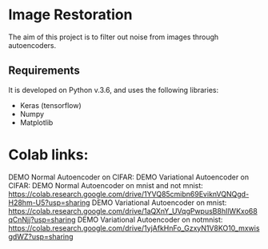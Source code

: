 # Image Restoration
The aim of this project is to filter out noise from images through autoencoders.


## Requirements
It is developed on Python v.3.6, and uses the following libraries:
 - Keras (tensorflow)
 - Numpy
 - Matplotlib

# Colab links:

DEMO Normal Autoencoder on CIFAR:
DEMO Variational Autoencoder on CIFAR: 
DEMO Normal Autoencoder on mnist and not mnist: https://colab.research.google.com/drive/1YVQ85cmibn69EviknVQNQgd-H28hm-U5?usp=sharing
DEMO Variational Autoencoder on mnist: https://colab.research.google.com/drive/1aQXnY_UVqgPwpusB8hIlWKxo68qCnNjj?usp=sharing
DEMO Variational Autoencoder on notmnist: https://colab.research.google.com/drive/1yjAfkHnFo_GzxyN1V8KO10_mxwisgdWZ?usp=sharing
